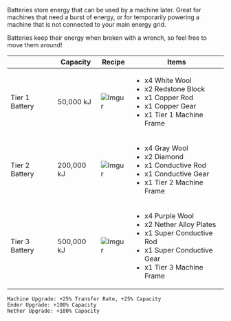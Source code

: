 Batteries store energy that can be used by a machine later. Great for machines that need a burst of energy, or for temporarily powering a machine that is not connected to your main energy grid.

Batteries keep their energy when broken with a wrench, so feel free to move them around!

| | Capacity | Recipe | Items |
|-|----------|--------|-------|
| Tier 1 Battery | 50,000 kJ  | ![Imgur](https://cdn.discordapp.com/attachments/739536694398812230/879183042726461521/tier_1_battery.png) | <ul><li>x4 White Wool</li><li>x2 Redstone Block</li><li> x1 Copper Rod</li><li> x1 Copper Gear</li><li> x1 Tier 1 Machine Frame</li></ul> |
| Tier 2 Battery | 200,000 kJ | ![Imgur](https://cdn.discordapp.com/attachments/739536694398812230/879183067388989480/tier_2_battery.png) | <ul><li>x4 Gray Wool</li><li>x2 Diamond</li><li>x1 Conductive Rod</li><li>x1 Conductive Gear</li><li>x1 Tier 2 Machine Frame</li></ul> |
| Tier 3 Battery | 500,000 kJ | ![Imgur](https://cdn.discordapp.com/attachments/739536694398812230/879183079057551360/tier_3_battery.png) | <ul><li>x4 Purple Wool</li><li>x2 Nether Alloy Plates</li><li>x1 Super Conductive Rod</li><li>x1 Super Conductive Gear</li><li>x1 Tier 3 Machine Frame</li></ul> |

```
Machine Upgrade: +25% Transfer Rate, +25% Capacity
Ender Upgrade: +100% Capacity
Nether Upgrade: +100% Capacity
```